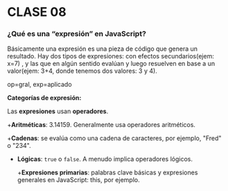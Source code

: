 # CLASE 08
### ¿Qué es una “expresión” en JavaScript?
 Básicamente una expresión es una pieza de código que genera un resultado.
 Hay dos tipos de expresiones: con efectos secundarios(ejem: x=7) , y las que en algún sentido evalúan y luego resuelven en
 base a un valor(ejem: 3+4, donde tenemos dos valores: 3 y 4).
    
op=gral, exp=aplicado
    
**Categorías de expresión:**
    
Las **expresiones** usan **operadores**.
    
+**Aritméticas**: 3.14159. Generalmente usa operadores aritméticos.

 +**Cadenas**: se evalúa como una cadena de caracteres, por ejemplo, "Fred" o "234". 

 + **Lógicas**: `true` o `false`. A menudo implica operadores lógicos.

   +**Expresiones primarias**: palabras clave básicas y expresiones generales en JavaScript: this, por ejemplo.


